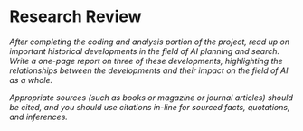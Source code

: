 # Research Review

_After completing the coding and analysis portion of the project, read up on important historical developments in the field of AI planning and search. Write a one-page report on three of these developments, highlighting the relationships between the developments and their impact on the field of AI as a whole._

_Appropriate sources (such as books or magazine or journal articles) should be cited, and you should use citations in-line for sourced facts, quotations, and inferences._


